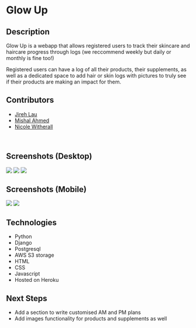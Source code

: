 <h1>Glow Up</h1>

<h2>Description</h2>

<p>Glow Up is a webapp that allows registered users to track their skincare and haircare progress through logs (we reccommend weekly but daily or monthly is fine too!)</p>
<p>Registered users can have a log of all their products, their supplements, as well as a dedicated space to add hair or skin logs with pictures to truly see if their products are making an impact for them.</p>
<h2>Contributors</h2>

<ul>
  <li><a href="https://github.com/jirehlau">Jireh Lau</a></li>
  <li><a href="https://github.com/mish-a14">Mishal Ahmed</a></li>
  <li><a href="https://github.com/nicoleww">Nicole Witherall</a></li>
</ul>
<br />
<h2>Screenshots (Desktop)</h2>

<img src="https://i.imgur.com/7TacvDt.png">
<img src="https://i.imgur.com/f5y3cbv.png">
<img src="https://i.imgur.com/rqI6aGM.png">
<h2> Screenshots (Mobile)</h2>

<img src="https://i.imgur.com/6c6Tk2D.png">
<img src="https://i.imgur.com/XVHeSdO.png">
<br />
<h2>Technologies</h2>

<ul>
  <li>Python</li>
  <li>Django</li>
  <li>Postgresql</li>
  <li>AWS S3 storage</li>
  <li>HTML</li>
  <li>CSS</li>
  <li>Javascript</li>
  <li>Hosted on Heroku</li>
</ul>
<h2>Next Steps</h2>

<ul>
  <li>Add a section to write customised AM and PM plans</li>
  <li>Add images functionality for products and supplements as well</li>
</ul>
 
